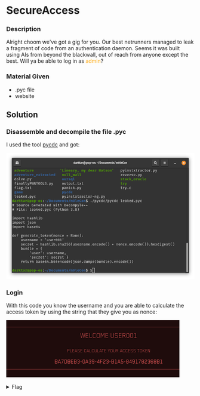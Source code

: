# SecureAccess

### Description

Alright choom we've got a gig for you.
Our best netrunners managed to leak a fragment of code from an authentication daemon.
Seems it was built using AIs from beyond the blackwall, out of reach from anyone except the best.
Will ya be able to log in as <span style="color:orange">admin</span>?

### Material Given

- .pyc file
- website

## Solution

### Disassemble and decompile the file .pyc

I used the tool [pycdc](https://github.com/zrax/pycdc) and got:

![Important code](../imagines/decompyle.png)

### Login

With this code you know the username and you are able to calculate the access token by using the string that they give you as nonce:

![Access token](../imagines/Access%20Token.png)

<details>

  <summary>Flag</summary>

ptm{m4yb3_7he_A1s_4r3_n0t_th4t_5m4r7}

</details>
